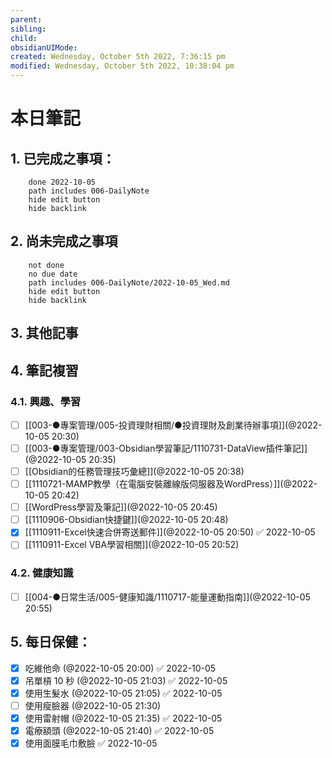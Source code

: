 ```yaml
---
parent: 
sibling: 
child: 
obsidianUIMode: 
created: Wednesday, October 5th 2022, 7:36:15 pm
modified: Wednesday, October 5th 2022, 10:38:04 pm
---
```


# 本日筆記


## 1. 已完成之事項：
```tasks
	done 2022-10-05
	path includes 006-DailyNote
	hide edit button 
	hide backlink
```

## 2. 尚未完成之事項
```tasks
	not done
	no due date
	path includes 006-DailyNote/2022-10-05_Wed.md
	hide edit button 
	hide backlink
```

## 3. 其他記事

## 4. 筆記複習
### 4.1. 興趣、學習
- [ ] [[003-●專案管理/005-投資理財相關/●投資理財及創業待辦事項]](@2022-10-05 20:30)
- [ ] [[003-●專案管理/003-Obsidian學習筆記/1110731-DataView插件筆記]](@2022-10-05 20:35)
- [ ] [[Obsidian的任務管理技巧彙總]](@2022-10-05 20:38)
- [ ] [[1110721-MAMP教學（在電腦安裝離線版伺服器及WordPress）]](@2022-10-05 20:42)
- [ ] [[WordPress學習及筆記]](@2022-10-05 20:45)
- [ ] [[1110906-Obsidian快捷鍵]](@2022-10-05 20:48)
- [x] [[1110911-Excel快速合併寄送郵件]](@2022-10-05 20:50) ✅ 2022-10-05
- [ ] [[1110911-Excel VBA學習相關]](@2022-10-05 20:52)

### 4.2. 健康知識
- [ ] [[004-●日常生活/005-健康知識/1110717-能量運動指南]](@2022-10-05 20:55)

## 5. 每日保健：
- [x] 吃維他命 (@2022-10-05 20:00) ✅ 2022-10-05
- [x] 吊單槓 10 秒 (@2022-10-05 21:03) ✅ 2022-10-05
- [x] 使用生髮水 (@2022-10-05 21:05) ✅ 2022-10-05
- [ ] 使用瘦臉器 (@2022-10-05 21:30)
- [x] 使用雷射帽 (@2022-10-05 21:35) ✅ 2022-10-05
- [x] 電療額頭 (@2022-10-05 21:40) ✅ 2022-10-05
- [x] 使用面膜毛巾敷臉 ✅ 2022-10-05